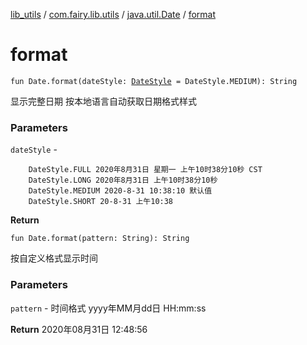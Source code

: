 [lib_utils](../../index.md) / [com.fairy.lib.utils](../index.md) / [java.util.Date](index.md) / [format](./format.md)

# format

`fun Date.format(dateStyle: `[`DateStyle`](../../com.fairy.lib.utils.enum/-date-style/index.md)` = DateStyle.MEDIUM): String`

显示完整日期
    按本地语言自动获取日期格式样式

### Parameters

`dateStyle` -

```
    DateStyle.FULL 2020年8月31日 星期一 上午10时38分10秒 CST
    DateStyle.LONG 2020年8月31日 上午10时38分10秒
    DateStyle.MEDIUM 2020-8-31 10:38:10 默认值
    DateStyle.SHORT 20-8-31 上午10:38
```

**Return**

`fun Date.format(pattern: String): String`

按自定义格式显示时间

### Parameters

`pattern` - 时间格式 yyyy年MM月dd日 HH:mm:ss

**Return**
2020年08月31日 12:48:56

